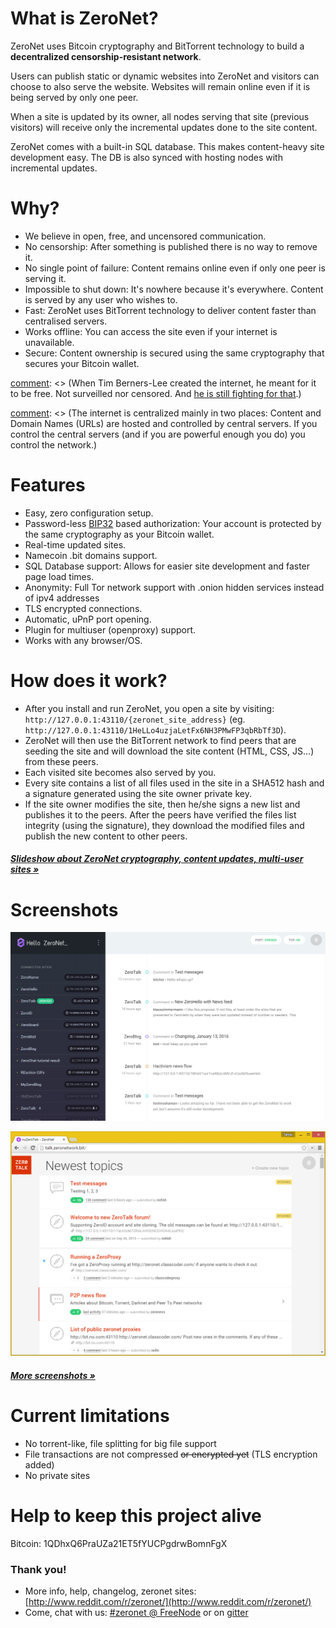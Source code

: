 # What is ZeroNet?

ZeroNet uses Bitcoin cryptography and BitTorrent technology to build a **decentralized censorship-resistant network**.

Users can publish static or dynamic websites into ZeroNet and visitors can choose to also serve the website. Websites will remain online even if it is being served by only one peer.

When a site is updated by its owner, all nodes serving that site (previous visitors) will receive only the incremental updates done to the site content.

ZeroNet comes with a built-in SQL database. This makes content-heavy site development easy. The DB is also synced with hosting nodes with incremental updates.


# Why?

* We believe in open, free, and uncensored communication.
* No censorship: After something is published there is no way to remove it.
* No single point of failure: Content remains online even if only one peer is serving it.
* Impossible to shut down: It's nowhere because it's everywhere. Content is served by any user who wishes to.
* Fast: ZeroNet uses BitTorrent technology to deliver content faster than centralised servers.
* Works offline: You can access the site even if your internet is unavailable.
* Secure: Content ownership is secured using the same cryptography that secures your Bitcoin wallet.

[comment]: <> (I'm unsure about the following bit. Thoughts?)
[comment]: <> (# What problem is ZeroNet solving?)

[comment]: <> (When Tim Berners-Lee created the internet, he meant for it to be free. Not surveilled nor censored. And [he is still fighting for that](http://edition.cnn.com/2014/03/12/tech/web/tim-berners-lee-web-freedom/).)

[comment]: <> (The internet is centralized mainly in two places: Content and Domain Names (URLs) are hosted and controlled by central servers. If you control the central servers (and if you are powerful enough you do) you control the network.)

[comment]: <> (**Decentralized content storage**)

[comment]: <> (ZeroNet tackles the content storage problem by giving everyone the ability to store content. Site visitors can choose to store a website on their computers, and when they do this they also help to serve the site to other users. The site is online even if only one user is hosting it.)

[comment]: <> (**Shared DNS cache**)

[comment]: <> (Site addresses on ZeroNet are cached by all network members. When you type a ZeroNet site URL on your browser this will query other peers connected to you about the site. If one of these peers happen to have the site they will send it to you, if not, they will forward your query along.)

[comment]: <> (This architecture means that when a site URL is created, as long as one peer is serving it, there is no way to take the URL down.)


# Features
 * Easy, zero configuration setup.
 * Password-less [BIP32](https://github.com/bitcoin/bips/blob/master/bip-0032.mediawiki)
   based authorization: Your account is protected by the same cryptography as your Bitcoin wallet.
 * Real-time updated sites.
 * Namecoin .bit domains support.
 * SQL Database support: Allows for easier site development and faster page load times.
 * Anonymity: Full Tor network support with .onion hidden services instead of ipv4 addresses
 * TLS encrypted connections.
 * Automatic, uPnP port opening.
 * Plugin for multiuser (openproxy) support.
 * Works with any browser/OS.


# How does it work?

* After you install and run ZeroNet, you open a site by visiting:
  `http://127.0.0.1:43110/{zeronet_site_address}`
  (eg.  `http://127.0.0.1:43110/1HeLLo4uzjaLetFx6NH3PMwFP3qbRbTf3D`).
* ZeroNet will then use the BitTorrent network to find peers that are seeding the site and will download the site content (HTML, CSS, JS...) from these peers.
* Each visited site becomes also served by you.
* Every site contains a list of all files used in the site in a SHA512 hash and a signature generated using the site owner private key.
* If the site owner modifies the site, then he/she signs a new list and publishes it to the peers.
  After the peers have verified the files list integrity (using the
  signature), they download the modified files and publish the new content to
  other peers.

##### [Slideshow about ZeroNet cryptography, content updates, multi-user sites &raquo;](https://docs.google.com/presentation/d/1_2qK1IuOKJ51pgBvllZ9Yu7Au2l551t3XBgyTSvilew/pub?start=false&loop=false&delayms=3000)


# Screenshots

![Screenshot](./img/zerohello.png)

![ZeroTalk](./img/zerotalk.png)

##### [More screenshots &raquo;](/using_zeronet/sample_sites/)

# Current limitations

* No torrent-like, file splitting for big file support
* File transactions are not compressed ~~or encrypted yet~~ (TLS encryption added)
* No private sites

# Help to keep this project alive

Bitcoin: 1QDhxQ6PraUZa21ET5fYUCPgdrwBomnFgX


### Thank you!

* More info, help, changelog, zeronet sites: [http://www.reddit.com/r/zeronet/](http://www.reddit.com/r/zeronet/)
* Come, chat with us: [#zeronet @ FreeNode](https://kiwiirc.com/client/irc.freenode.net/zeronet) or on [gitter](https://gitter.im/HelloZeroNet/ZeroNet)
